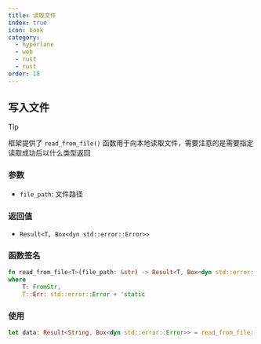 ```yaml
---
title: 读取文件
index: true
icon: book
category:
  - hyperlane
  - web
  - rust
  - rust
order: 18
---
```


## 写入文件

> [!tip]
> 框架提供了 `read_from_file()` 函数用于向本地读取文件，需要注意的是需要指定读取成功后以什么类型返回

### 参数

- `file_path`: 文件路径

### 返回值

- `Result<T, Box<dyn std::error::Error>>`

### 函数签名

```rust
fn read_from_file<T>(file_path: &str) -> Result<T, Box<dyn std::error::Error>>
where
    T: FromStr,
    T::Err: std::error::Error + 'static
```

### 使用

```rust
let data: Result<String, Box<dyn std::error::Error>> = read_from_file::<String>("./test.txt");
```

<Bottom />

